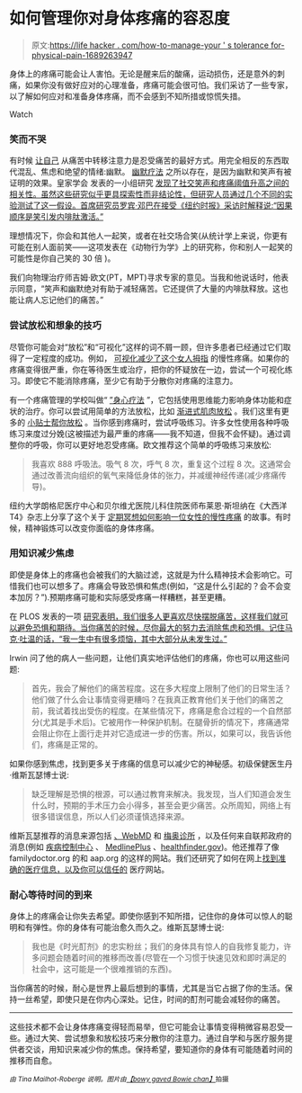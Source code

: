 # 如何管理你对身体疼痛的容忍度

> 原文:[https://life hacker . com/how-to-manage-your ' s tolerance for-physical-pain-1689263947](https://lifehacker.com/how-to-manage-your-tolerance-for-physical-pain-1689263947)

身体上的疼痛可能会让人害怕。无论是醒来后的酸痛，运动损伤，还是意外的刺痛，如果你没有做好应对的心理准备，疼痛可能会很可怕。我们采访了一些专家，以了解如何应对和准备身体疼痛，而不会感到不知所措或惊慌失措。

Watch

### 笑而不哭

有时候 [让自己](http://www.cell.com/current-biology/abstract/S0960-9822%2812%2900393-4) 从痛苦中转移注意力是忍受痛苦的最好方式。用完全相反的东西取代混乱、焦虑和绝望的情绪:幽默。 [幽默疗法](http://www.mayoclinic.org/diseases-conditions/cancer/expert-blog/humor-and-cancer/bgp-20056414) 之所以存在，是因为幽默和笑声有被证明的效果。皇家学会 发表的一小组研究 [发现了社交笑声和疼痛阈值升高之间的相关性。虽然这些研究似乎更具探索性而非结论性，但研究人员通过几个不同的实验测试了这一假设。首席研究员罗宾·邓巴在接受《纽约时报》采访时解释说:“因果顺序是笑引发内啡肽激活。”](http://rspb.royalsocietypublishing.org/content/279/1731/1161)

理想情况下，你会和其他人一起笑，或者在社交场合笑(从统计学上来说，你更有可能在别人面前笑——这项发表在《动物行为学》上的研究称，你和别人一起笑的可能性是你自己笑的 30 倍 )。

我们向物理治疗师吉姆·欧文(PT，MPT)寻求专家的意见。当我和他说话时，他表示同意，“笑声和幽默绝对有助于减轻痛苦。它还提供了大量的内啡肽释放。这也能让病人忘记他们的痛苦。”

### 尝试放松和想象的技巧

尽管你可能会对“放松”和“可视化”这样的词不屑一顾，但许多患者已经通过它们取得了一定程度的成功。例如， [可视化减少了这个女人拇指](http://www.healthtalk.org/peoples-experiences/chronic-health-issues/chronic-pain/pain-management-relaxation-and-distraction) 的慢性疼痛。如果你的疼痛变得很严重，你在等待医生或治疗，把你的怀疑放在一边，尝试一个可视化练习。即使它不能消除疼痛，至少它有助于分散你对疼痛的注意力。

有一个疼痛管理的学校叫做“ [”身心疗法](http://www.webmd.com/pain-management/guide/pain-management-treatment-overview?page=4#3) ”，它包括使用思维能力影响身体功能和症状的治疗。你可以尝试用简单的方法放松，比如 [渐进式肌肉放松](http://www.mayoclinic.org/healthy-living/stress-management/in-depth/health-tip/art-20048705) 。我们这里有更多的 [小贴士帮你放松](http://lifehacker.com/how-you-can-learn-to-finally-really-relax-1548045887) 。当你感到疼痛时，尝试呼吸练习。许多女性使用各种呼吸练习来度过分娩(这被描述为最严重的疼痛——我不知道，但我不会怀疑)。通过调整你的呼吸，你可以更好地忍受疼痛。欧文推荐这个简单的呼吸练习来放松:

> 我喜欢 888 呼吸法。吸气 8 次，呼气 8 次，重复这个过程 8 次。这通常会通过改善流向组织的氧气来降低身体的张力，并减缓神经传递(减少疼痛传导)。

纽约大学朗格尼医疗中心和贝尔维尤医院儿科住院医师布莱恩·斯坦纳在《大西洋 T4》杂志上分享了这个关于 [定期冥想如何影响一位女性的慢性疼痛](http://www.theatlantic.com/health/archive/2014/04/treating-chronic-pain-with-meditation/284182/) 的故事。有时候，精神锻炼可以改变你面临的身体疼痛。

### 用知识减少焦虑

即使是身体上的疼痛也会被我们的大脑过滤，这就是为什么精神技术会影响它。可惜我们也可以想多了。疼痛会导致恐惧和焦虑(例如，“这是什么引起的？会不会变本加厉？”).预期疼痛可能和实际感受疼痛一样糟糕，甚至更糟。

在 PLOS 发表的一项 [研究表明，我们很多人更喜欢尽快摆脱痛苦，这样我们就可以避免恐惧和期待。当你痛苦的时候，尽你最大的努力去消除焦虑和恐惧。记住马克·吐温的话，“我一生中有很多烦恼，其中大部分从未发生过。”](http://journals.plos.org/ploscompbiol/article?id=10.1371/journal.pcbi.1003335)

Irwin 问了他的病人一些问题，让他们真实地评估他们的疼痛，你也可以用这些问题:

> 首先，我会了解他们的痛苦程度。这在多大程度上限制了他们的日常生活？他们做了什么会让事情变得更糟吗？在我真正教育他们关于他们的痛苦之前，我试着找出受伤的程度。在某些情况下，疼痛是愈合过程的一个自然部分(尤其是手术后)。它被用作一种保护机制。在腿骨折的情况下，疼痛通常会阻止你在上面行走并对它造成进一步的伤害。所以，如果可以，我告诉他们，疼痛是正常的。

如果你感到焦虑，找到更多关于疼痛的信息可以减少它的神秘感。初级保健医生丹·维斯瓦瑟博士说:

> 缺乏理解是恐惧的根源，可以通过教育来解决。我发现，当人们知道会发生什么时，预期的手术压力会小得多，甚至会更少痛苦。众所周知，网络上有很多错误信息，所以人们必须谨慎选择来源。

维斯瓦瑟推荐的消息来源包括 [、WebMD](http://www.webmd.com/) 和 [梅奥诊所](http://www.mayoclinic.org/) ，以及任何来自联邦政府的消息(例如 [疾病控制中心](http://www.cdc.gov/) 、 [MedlinePlus](http://www.nlm.nih.gov/medlineplus/) 、[healthfinder.gov](http://healthfinder.gov/))。他还推荐了像 familydoctor.org 的和 aap.org 的这样的网站。我们还研究了如何在网上[找到准确的医疗信息，以及你可以信任的](http://vitals.lifehacker.com/this-list-has-100-places-to-find-trustworthy-health-in-1681167437#_ga=1.117364486.1638761440.1378257003) 医疗网站。

### 耐心等待时间的到来

身体上的疼痛会让你失去希望。即使你感到不知所措，记住你的身体可以惊人的聪明和有弹性。你的身体有可能治愈久而久之。维斯瓦瑟博士说:

> 我也是《时光酊剂》的忠实粉丝；我们的身体具有惊人的自我修复能力，许多问题会随着时间的推移而改善(尽管在一个习惯于快速见效和即时满足的社会中，这可能是一个很难推销的东西)。

当你痛苦的时候，耐心是世界上最后想到的事情，尤其是当它占据了你的生活。保持一丝希望，即使只是在你内心深处。记住，时间的酊剂可能会减轻你的痛苦。

* * *

这些技术都不会让身体疼痛变得轻而易举，但它可能会让事情变得稍微容易忍受一些。通过大笑、尝试想象和放松技巧来分散你的注意力。通过自学和与医疗服务提供者交谈，用知识来减少你的焦虑。保持希望，要知道你的身体有可能随着时间的推移而自愈。

*<small>由 Tina Mailhot-Roberge 说明。图片由</small>*[*<small>【bowy gaved Bowie chan】</small>*](https://www.flickr.com/photos/2493/434778868)<small>拍摄</small>

<small></small>